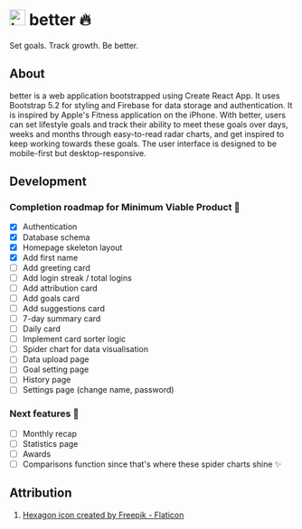 # <span><img src="https://user-images.githubusercontent.com/77185900/208298613-65734aea-5a0c-467d-af48-6fc1df3fa2ae.png" alt="hexagon" width="28px" height="28px"/> better :fire:</span>
Set goals. Track growth. Be better.

## About
better is a web application bootstrapped using Create React App. It uses Bootstrap 5.2 for styling and Firebase for data storage and authentication. It is inspired by Apple's Fitness application on the iPhone. With better, users can set lifestyle goals and track their ability to meet these goals over days, weeks and months through easy-to-read radar charts, and get inspired to keep working towards these goals. The user interface is designed to be mobile-first but desktop-responsive. 

## Development

### Completion roadmap for Minimum Viable Product :iphone:
- [x] Authentication
- [x] Database schema
- [x] Homepage skeleton layout
- [x] Add first name
- [ ] Add greeting card
- [ ] Add login streak / total logins
- [ ] Add attribution card
- [ ] Add goals card
- [ ] Add suggestions card
- [ ] 7-day summary card
- [ ] Daily card
- [ ] Implement card sorter logic
- [ ] Spider chart for data visualisation
- [ ] Data upload page
- [ ] Goal setting page
- [ ] History page
- [ ] Settings page (change name, password)

### Next features :100:
- [ ] Monthly recap
- [ ] Statistics page
- [ ] Awards
- [ ] Comparisons function since that's where these spider charts shine :sparkles:

## Attribution
1. [Hexagon icon created by Freepik - Flaticon](https://www.flaticon.com/free-icons/hexagon)

